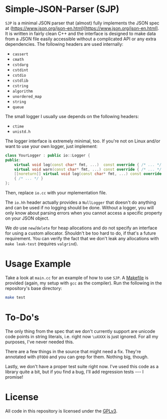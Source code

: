 # Simple-JSON-Parser (SJP)
`SJP` is a minimal JSON parser that (almost) fully implements the JSON spec at
(https://www.json.org/json-en.html)[https://www.json.org/json-en.html]. It is
written in fairly clean C++ and the interface is designed to make data from a
JSON file easily accessible without a complicated API or any extra
dependencies. The following headers are used internally:

- `cassert`
- `cmath`
- `cstdarg`
- `cstdint`
- `cstdio`
- `cstdlib`
- `cstring`
- `algorithm`
- `unordered_map`
- `string`
- `queue`

The small logger I usually use depends on the following headers:

- `ctime`
- `unistd.h`

The logger interface is extremely minimal, too. If you're not on Linux and/or
want to use your own logger, just implement:

```c++
class YourLogger : public io::Logger {
public:
    virtual void log(const char* fmt, ...)  const override { /* ... */ }
    virtual void warn(const char* fmt, ...) const override { /* ... */ }
    [[noreturn]] virtual void log(const char* fmt, ...) const override
    { /* ... */ }
};
```

Then, replace `io.cc` with your mplementation file.

The `io.hh` header actually provides a `NullLogger` that doesn't do anything
and can be used if no logging should be done. Without a logger, you will only
know about parsing errors when you cannot access a specific property on your
JSON object.

We _do_ use `new`/`delete` for heap allocations and do not specify an interface
for using a custom allocator. Shouldn't be too hard to do, if that's a future
requirement. You can verify the fact that we don't leak any allocations with
`make leak-test` (requires `valgrind`).

# Usage Example
Take a look at `main.cc` for an example of how to use `SJP`. A
[Makefile](./src/Makefile) is provided (again, my setup with `gcc` as the
compiler). Run the following in the repository's base directory:

```bash
make test
```

# To-Do's
The only thing from the spec that we don't currently support are unicode code
points in string literals, i.e. right now `\uXXXX` is just ignored. For all my
purposes, I've never needed this.

There are a few things in the source that might need a fix. They're annotated
with `@TODO` and you can grep for them. Nothing big, though.

Lastly, we don't have a proper test suite right now. I've used this code as a
library quite a bit, but if you find a bug, I'll add regression tests ---
I promise!

# License
All code in this repository is licensed under the [GPLv3](./LICENSE.md).
